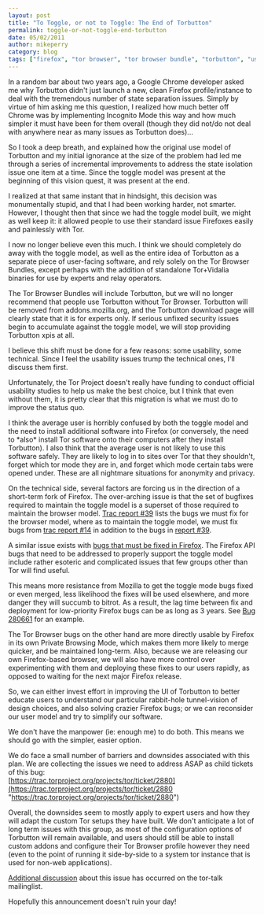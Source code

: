 ```yaml
---
layout: post
title: "To Toggle, or not to Toggle: The End of Torbutton"
permalink: toggle-or-not-toggle-end-torbutton
date: 05/02/2011
author: mikeperry
category: blog
tags: ["firefox", "tor browser", "tor browser bundle", "torbutton", "usability"]
---
```


In a random bar about two years ago, a Google Chrome developer asked me why Torbutton didn't just launch a new, clean Firefox profile/instance to deal with the tremendous number of state separation issues. Simply by virtue of him asking me this question, I realized how much better off Chrome was by implementing Incognito Mode this way and how much simpler it must have been for them overall (though they did not/do not deal with anywhere near as many issues as Torbutton does)...

So I took a deep breath, and explained how the original use model of Torbutton and my initial ignorance at the size of the problem had led me through a series of incremental improvements to address the state isolation issue one item at a time. Since the toggle model was present at the beginning of this vision quest, it was present at the end.

I realized at that same instant that in hindsight, this decision was monumentally stupid, and that I had been working harder, not smarter. However, I thought then that since we had the toggle model built, we might as well keep it: it allowed people to use their standard issue Firefoxes easily and painlessly with Tor.

I now no longer believe even this much. I think we should completely do away with the toggle model, as well as the entire idea of Torbutton as a separate piece of user-facing software, and rely solely on the Tor Browser Bundles, except perhaps with the addition of standalone Tor+Vidalia binaries for use by experts and relay operators.

The Tor Browser Bundles will include Torbutton, but we will no longer recommend that people use Torbutton without Tor Browser. Torbutton will be removed from addons.mozilla.org, and the Torbutton download page will clearly state that it is for experts only. If serious unfixed security issues begin to accumulate against the toggle model, we will stop providing Torbutton xpis at all.

I believe this shift must be done for a few reasons: some usability, some technical. Since I feel the usability issues trump the technical ones, I'll discuss them first.

Unfortunately, the Tor Project doesn't really have funding to conduct official usability studies to help us make the best choice, but I think that even without them, it is pretty clear that this migration is what we must do to improve the status quo.

I think the average user is horribly confused by both the toggle model and the need to install additional software into Firefox (or conversely, the need to \*also\* install Tor software onto their computers after they install Torbutton). I also think that the average user is not likely to use this software safely. They are likely to log in to sites over Tor that they shouldn't, forget which tor mode they are in, and forget which mode certain tabs were opened under. These are all nightmare situations for anonymity and privacy.

On the technical side, several factors are forcing us in the direction of a short-term fork of Firefox. The over-arching issue is that the set of bugfixes required to maintain the toggle model is a superset of those required to maintain the browser model. [Trac report #39](https://trac.torproject.org/projects/tor/report/39) lists the bugs we must fix for the browser model, where as to maintain the toggle model, we must fix bugs from [trac report #14](https://trac.torproject.org/projects/tor/report/14) in addition to the bugs in [report #39](https://trac.torproject.org/projects/tor/report/39).

A similar issue exists with [bugs that must be fixed in Firefox](https://www.torproject.org/torbutton/en/design/#FirefoxBugs). The Firefox API bugs that need to be addressed to properly support the toggle model include rather esoteric and complicated issues that few groups other than Tor will find useful.

This means more resistance from Mozilla to get the toggle mode bugs fixed or even merged, less likelihood the fixes will be used elsewhere, and more danger they will succumb to bitrot. As a result, the lag time between fix and deployment for low-priority Firefox bugs can be as long as 3 years. See [Bug 280661](https://bugzilla.mozilla.org/show_bug.cgi?id=280661) for an example.

The Tor Browser bugs on the other hand are more directly usable by Firefox in its own Private Browsing Mode, which makes them more likely to merge quicker, and be maintained long-term. Also, because we are releasing our own Firefox-based browser, we will also have more control over experimenting with them and deploying these fixes to our users rapidly, as opposed to waiting for the next major Firefox release.

So, we can either invest effort in improving the UI of Torbutton to better educate users to understand our particular rabbit-hole tunnel-vision of design choices, and also solving crazier Firefox bugs; or we can reconsider our user model and try to simplify our software.

We don't have the manpower (ie: enough me) to do both. This means we should go with the simpler, easier option.

We do face a small number of barriers and downsides associated with this plan. We are collecting the issues we need to address ASAP as child tickets of this bug:  
 [https://trac.torproject.org/projects/tor/ticket/2880](https://trac.torproject.org/projects/tor/ticket/2880 "https://trac.torproject.org/projects/tor/ticket/2880")

Overall, the downsides seem to mostly apply to expert users and how they will adapt the custom Tor setups they have built. We don't anticipate a lot of long term issues with this group, as most of the configuration options of Torbutton will remain available, and users should still be able to install custom addons and configure their Tor Browser profile however they need (even to the point of running it side-by-side to a system tor instance that is used for non-web applications).

[Additional discussion](https://lists.torproject.org/pipermail/tor-talk/2011-April/020077.html) about this issue has occurred on the tor-talk mailinglist.

Hopefully this announcement doesn't ruin your day!

